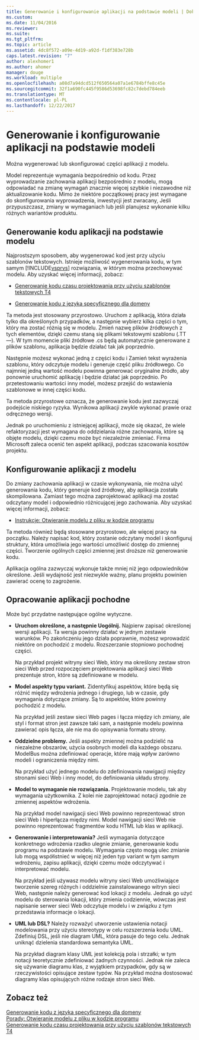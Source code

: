 ```yaml
---
title: Generowanie i konfigurowanie aplikacji na podstawie modeli | Dokumentacja firmy Microsoft
ms.custom: 
ms.date: 11/04/2016
ms.reviewer: 
ms.suite: 
ms.tgt_pltfrm: 
ms.topic: article
ms.assetid: 4dc8f572-a09e-4d19-a92d-f1df383e728b
caps.latest.revision: "7"
author: alexhomer1
ms.author: ahomer
manager: douge
ms.workload: multiple
ms.openlocfilehash: a08d7a94dcd512f650564a07a1e6784bffe8c45e
ms.sourcegitcommit: 32f1a690fc445f9586d53698fc82c7debd784eeb
ms.translationtype: MT
ms.contentlocale: pl-PL
ms.lasthandoff: 12/22/2017
---
```

# <a name="generate-and-configure-your-app-from-models"></a>Generowanie i konfigurowanie aplikacji na podstawie modeli
Można wygenerować lub skonfigurować części aplikacji z modelu.
  
 Model reprezentuje wymagania bezpośrednio od kodu. Przez wyprowadzanie zachowania aplikacji bezpośrednio z modelu, mogą odpowiadać na zmianę wymagań znacznie więcej szybkie i niezawodne niż aktualizowanie kodu. Mimo że niektóre początkowej pracy jest wymagane do skonfigurowania wyprowadzenia, inwestycji jest zwracany, Jeśli przypuszczasz, zmiany w wymaganiach lub jeśli planujesz wykonanie kilku różnych wariantów produktu.  
  
## <a name="generating-the-code-of-your-application-from-a-model"></a>Generowanie kodu aplikacji na podstawie modelu  
 Najprostszym sposobem, aby wygenerować kod jest przy użyciu szablonów tekstowych. Istnieje możliwość wygenerowania kodu, w tym samym [!INCLUDE[vsprvs](../code-quality/includes/vsprvs_md.md)] rozwiązania, w którym można przechowywać modelu. Aby uzyskać więcej informacji, zobacz:  
  
-   [Generowanie kodu czasu projektowania przy użyciu szablonów tekstowych T4](../modeling/design-time-code-generation-by-using-t4-text-templates.md)  
  
-   [Generowanie kodu z języka specyficznego dla domeny](../modeling/generating-code-from-a-domain-specific-language.md)  
  
 Ta metoda jest stosowany przyrostowo. Uruchom z aplikacją, która działa tylko dla określonych przypadków, a następnie wybierz kilka części o tym, który ma zostać różnią się w modelu. Zmień nazwę plików źródłowych z tych elementów, dzięki czemu staną się plikami tekstowymi szablonu (.TT —). W tym momencie pliki źródłowe .cs będą automatycznie generowane z plików szablonu, aplikacja będzie działać tak jak poprzednio.  
  
 Następnie możesz wykonać jedną z części kodu i Zamień tekst wyrażenia szablonu, który odczytuje modelu i generuje część pliku źródłowego. Co najmniej jedną wartość modelu powinna generować oryginalne źródło, aby ponownie uruchomić aplikację i będzie działać jak poprzednio. Po przetestowaniu wartości inny model, możesz przejść do wstawienia szablonowe w innej części kodu.  
  
 Ta metoda przyrostowe oznacza, że generowanie kodu jest zazwyczaj podejście niskiego ryzyka. Wynikowa aplikacji zwykle wykonać prawie oraz odręcznego wersji.  
  
 Jednak po uruchomieniu z istniejącej aplikacji, może się okazać, że wiele refaktoryzacji jest wymagana do oddzielania różne zachowania, które są objęte modelu, dzięki czemu może być niezależnie zmieniać. Firma Microsoft zaleca ocenić ten aspekt aplikacji, podczas szacowania kosztów projektu.  
  
## <a name="configuring-your-application-from-a-model"></a>Konfigurowanie aplikacji z modelu  
 Do zmiany zachowania aplikacji w czasie wykonywania, nie można użyć generowania kodu, który generuje kod źródłowy, aby aplikacja została skompilowana. Zamiast tego można zaprojektować aplikacji ma zostać odczytany model i odpowiednio różnicującej jego zachowania. Aby uzyskać więcej informacji, zobacz:  
  
-   [Instrukcje: Otwieranie modelu z pliku w kodzie programu](../modeling/how-to-open-a-model-from-file-in-program-code.md)  
  
 Ta metoda również będą stosowane przyrostowo, ale więcej pracy na początku. Należy napisać kod, który zostanie odczytany model i skonfiguruj struktury, która umożliwia jego wartości umożliwić dostęp do zmiennej części. Tworzenie ogólnych części zmiennej jest droższe niż generowanie kodu.  
  
 Aplikacja ogólna zazwyczaj wykonuje także mniej niż jego odpowiedników określone. Jeśli wydajność jest niezwykle ważny, planu projektu powinien zawierać ocenę to zagrożenie.  
  
## <a name="developing-a-derived-application"></a>Opracowanie aplikacji pochodne  
 Może być przydatne następujące ogólne wytyczne.  
  
-   **Uruchom określone, a następnie Uogólnij.** Najpierw zapisać określonej wersji aplikacji. Ta wersja powinny działać w jednym zestawie warunków. Po zakończeniu jego działa poprawnie, możesz wprowadzić niektóre on pochodzić z modelu. Rozszerzanie stopniowo pochodnej części.  
  
     Na przykład projekt witryny sieci Web, który ma określony zestaw stron sieci Web przed rozpoczęciem projektowania aplikacji sieci Web prezentuje stron, które są zdefiniowane w modelu.  
  
-   **Model aspekty typu variant.** Zidentyfikuj aspektów, które będą się różnić między wdrożenia jednego i drugiego, lub w czasie, gdy wymagania dotyczące zmiany. Są to aspektów, które powinny pochodzić z modelu.  
  
     Na przykład jeśli zestaw sieci Web pages i łącza między ich zmiany, ale styl i format stron jest zawsze taki sam, a następnie modelu powinna zawierać opis łącza, ale nie ma do opisywania formatu strony.  
  
-   **Oddzielne problemy.** Jeśli aspekty zmiennej można podzielić na niezależne obszarów, użycia osobnych modeli dla każdego obszaru. ModelBus można zdefiniować operacje, które mają wpływ zarówno modeli i ograniczenia między nimi.  
  
     Na przykład użyć jednego modelu do zdefiniowania nawigacji między stronami sieci Web i inny model, do definiowania układu strony.
  
-   **Model to wymaganie nie rozwiązania.** Projektowanie modelu, tak aby wymagania użytkownika. Z kolei nie zaprojektować notacji zgodnie ze zmiennej aspektów wdrożenia.  
  
     Na przykład model nawigacji sieci Web powinno reprezentować stron sieci Web i hiperłącza między nimi. Model nawigacji sieci Web nie powinno reprezentować fragmentów kodu HTML lub klas w aplikacji.  
  
-   **Generowanie i interpretowania?** Jeśli wymagania dotyczące konkretnego wdrożenia rzadko ulegnie zmianie, generowanie kodu programu na podstawie modelu. Wymagania często mogą ulec zmianie lub mogą współistnieć w więcej niż jeden typ variant w tym samym wdrożeniu, zapisu aplikacji, dzięki czemu może odczytywać i interpretować modelu.  
  
     Na przykład jeśli używasz modelu witryny sieci Web umożliwiające tworzenie szereg różnych i oddzielnie zainstalowanego witryn sieci Web, następnie należy generować kod lokacji z modelu. Jednak go użyć modelu do sterowania lokacji, który zmienia codziennie, wówczas jest napisanie serwer sieci Web odczytuje modelu i w związku z tym przedstawia informacje o lokacji.  
  
-   **UML lub DSL?** Należy rozważyć utworzenie ustawienia notacji modelowania przy użyciu stereotypy w celu rozszerzenia kodu UML. Zdefiniuj DSL, jeśli nie diagram UML, która pasuje do tego celu. Jednak uniknąć dzielenia standardowa semantyka UML.  
  
     Na przykład diagram klasy UML jest kolekcją pola i strzałki; w tym notacji teoretycznie zdefiniować żadnych czynności. Jednak nie zaleca się używanie diagramu klas, z wyjątkiem przypadków, gdy są w rzeczywistości opisujące zestaw typów. Na przykład można dostosować diagramy klas opisujących różne rodzaje stron sieci Web.  
  
## <a name="see-also"></a>Zobacz też  
 [Generowanie kodu z języka specyficznego dla domeny](../modeling/generating-code-from-a-domain-specific-language.md)   
 [Porady: Otwieranie modelu z pliku w kodzie programu](../modeling/how-to-open-a-model-from-file-in-program-code.md)   
 [Generowanie kodu czasu projektowania przy użyciu szablonów tekstowych T4](../modeling/design-time-code-generation-by-using-t4-text-templates.md)